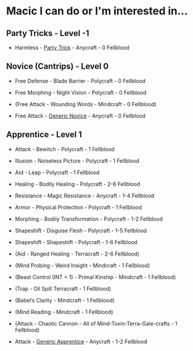 # Macic I can do or I'm interested in...

## Party Tricks - Level -1
- Harmless - [Party Trick](./../../../../../CoreRules/MagicRules/Spells/PartyTricks/GenericPartyTrick.md) - Anycraft - 0 Fellblood

## Novice (Cantrips) - Level 0
- Free Defense - Blade Barrier - Polycraft - 0 Fellblood
- Free Morphing - Night Vision - Polycraft - 0 Fellblood

- (Free Attack - Wounding Words - Mindcraft - 0 Fellblood)

- Free Attack - [Generic Novice](./../../../../../CoreRules/MagicRules/Spells/Novice/GenericNoviceSpell.md) - Anycraft - 0 Fellblood

## Apprentice - Level 1
- Attack - Bewitch - Polycraft - 1 Fellblood

- Illusion - Noiseless Picture - Polycraft - 1 Fellblood

- Aid - Leap - Polycraft - 1 Fellblood

- Healing - Bodily Healing - Polycraft - 2-6 Fellblood
- Resistance - Magic Resistance - Anycraft - 1-4 Fellblood
- Armor - Physical Protection - Polycraft - 1 Fellblood
- Morphing - Bodily Transformation - Polycraft - 1-2 Fellblood
- Shapeshift - Disguise Flesh - Polycraft - 1-5 Fellblood
- Shapeshift - Shapeshift - Polycraft - 1-6 Fellblood

- (Aid - Ranged Healing - Terracraft - 2-6 Fellblood)
- (Mind Probing - Weird Insight - Mindcraft - 1 Fellblood)
- (Beast Control (INT < 1) - Primal Kinship - Mindcraft - 1 Fellblood)
- (Trap - Oil Spill Terracraft - 1 Fellblood)
- (Babel’s Clarity - Mindcraft - 1 Fellblood)
- (Mind Reading - Mindcraft - 1 Fellblood)
- (Attack - Chaotic Cannon - All of Mind-Toxin-Terra-Gale-crafts - 1 Fellblood)

- Attack - [Generic Apprentice](./../../../../../CoreRules/MagicRules/Spells/Apprentice/GenericApprenticeSpell.md) - Anycraft - 1-2 Fellblood